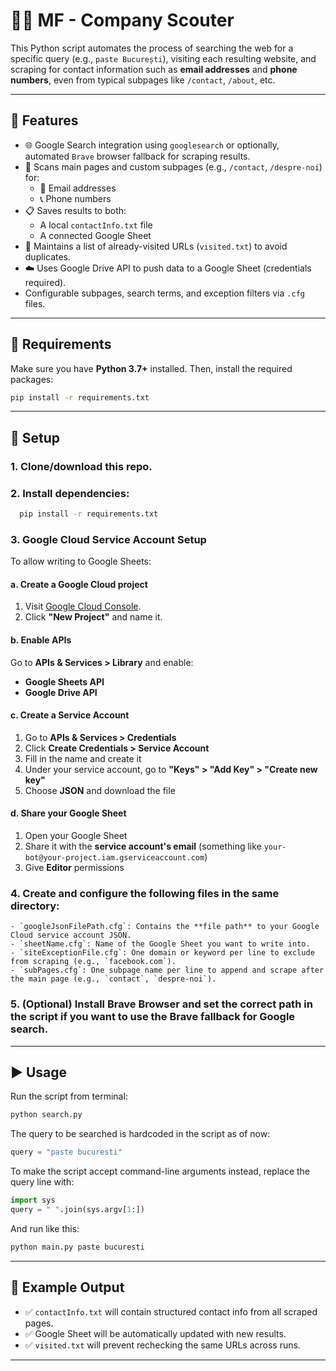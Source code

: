 # 🕵️‍♂️ MF - Company Scouter

This Python script automates the process of searching the web for a specific query (e.g., `paste București`), visiting each resulting website, and scraping for contact information such as **email addresses** and **phone numbers**, even from typical subpages like `/contact`, `/about`, etc.

---

## 🚀 Features

- 🌐 Google Search integration using `googlesearch` or optionally, automated `Brave` browser fallback for scraping results.
- 🔎 Scans main pages and custom subpages (e.g., `/contact`, `/despre-noi`) for:
  - 📧 Email addresses
  - 📞 Phone numbers
- 📋 Saves results to both:
  - A local `contactInfo.txt` file
  - A connected Google Sheet
- 📀 Maintains a list of already-visited URLs (`visited.txt`) to avoid duplicates.
- ☁️ Uses Google Drive API to push data to a Google Sheet (credentials required).
- Configurable subpages, search terms, and exception filters via `.cfg` files.

---

## 🌆 Requirements

Make sure you have **Python 3.7+** installed. Then, install the required packages:

```bash
pip install -r requirements.txt
```

---

## 🧾 Setup

### 1. Clone/download this repo.
### 2. Install dependencies:
  ```bash
    pip install -r requirements.txt
  ```
### 3. Google Cloud Service Account Setup

To allow writing to Google Sheets:

#### a. Create a Google Cloud project

1. Visit [Google Cloud Console](https://console.cloud.google.com/).
2. Click **"New Project"** and name it.

#### b. Enable APIs

Go to **APIs & Services > Library** and enable:

- **Google Sheets API**
- **Google Drive API**

#### c. Create a Service Account

1. Go to **APIs & Services > Credentials**
2. Click **Create Credentials > Service Account**
3. Fill in the name and create it
4. Under your service account, go to **"Keys" > "Add Key" > "Create new key"**
5. Choose **JSON** and download the file

#### d. Share your Google Sheet

1. Open your Google Sheet
2. Share it with the **service account's email** (something like `your-bot@your-project.iam.gserviceaccount.com`)
3. Give **Editor** permissions
### 4. Create and configure the following files in the same directory:
    - `googleJsonFilePath.cfg`: Contains the **file path** to your Google Cloud service account JSON.
    - `sheetName.cfg`: Name of the Google Sheet you want to write into.
    - `siteExceptionFile.cfg`: One domain or keyword per line to exclude from scraping (e.g., `facebook.com`).
    - `subPages.cfg`: One subpage name per line to append and scrape after the main page (e.g., `contact`, `despre-noi`).

### 5. (Optional) Install Brave Browser and set the correct path in the script if you want to use the Brave fallback for Google search.

---

## ▶️ Usage

Run the script from terminal:

```bash
python search.py
```

The query to be searched is hardcoded in the script as of now:
```python
query = "paste bucuresti"
```

To make the script accept command-line arguments instead, replace the query line with:

```python
import sys
query = " ".join(sys.argv[1:])
```

And run like this:

```bash
python main.py paste bucuresti
```

---

## 🧪 Example Output

- ✅ `contactInfo.txt` will contain structured contact info from all scraped pages.
- ✅ Google Sheet will be automatically updated with new results.
- ✅ `visited.txt` will prevent rechecking the same URLs across runs.

---

